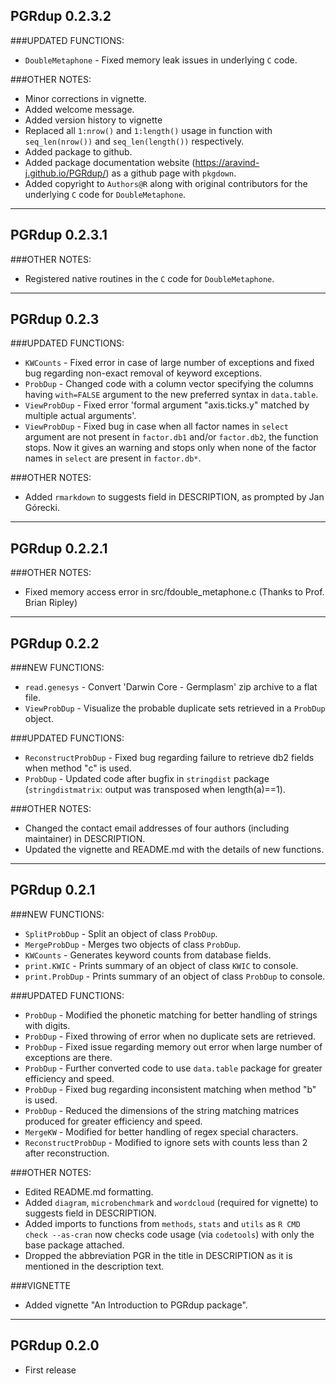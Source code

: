 PGRdup 0.2.3.2
---------------------------------------
###UPDATED FUNCTIONS:
 - `DoubleMetaphone` - Fixed memory leak issues in underlying `C` code.
 
###OTHER NOTES:
 - Minor corrections in vignette.
 - Added welcome message.
 - Added version history to vignette
 - Replaced all `1:nrow()` and `1:length()` usage in function with `seq_len(nrow())` and `seq_len(length())` respectively.
 - Added package to github.
 - Added package documentation website (https://aravind-j.github.io/PGRdup/) as a github page with `pkgdown`.
 - Added copyright to `Authors@R` along with original contributors for the underlying `C` code for `DoubleMetaphone`.

***

PGRdup 0.2.3.1
---------------------------------------
###OTHER NOTES:
 - Registered native routines in the `C` code for `DoubleMetaphone`.

***

PGRdup 0.2.3
---------------------------------------
###UPDATED FUNCTIONS:
 - `KWCounts` - Fixed error in case of large number of exceptions and fixed bug regarding non-exact removal of keyword exceptions.
 - `ProbDup` - Changed code with a column vector specifying the columns having `with=FALSE` argument to the new preferred syntax in `data.table`.
 - `ViewProbDup` - Fixed error 'formal argument "axis.ticks.y" matched by multiple actual arguments'.
 - `ViewProbDup` - Fixed bug in case when all factor names in `select` argument are not present in `factor.db1` and/or `factor.db2`, the function stops. Now it gives an warning and stops only when none of the factor names in `select` are present in `factor.db*`.
 
###OTHER NOTES:
 - Added `rmarkdown` to suggests field in DESCRIPTION, as prompted by Jan Górecki.

***

PGRdup 0.2.2.1
---------------------------------------
###OTHER NOTES:
 - Fixed memory access error in src/fdouble_metaphone.c (Thanks to Prof. Brian Ripley)
 
***

PGRdup 0.2.2
---------------------------------------
###NEW FUNCTIONS:
 - `read.genesys` - Convert 'Darwin Core - Germplasm' zip archive to a flat file.
 - `ViewProbDup` - Visualize the probable duplicate sets retrieved in a `ProbDup` object.

###UPDATED FUNCTIONS:
 - `ReconstructProbDup` - Fixed bug regarding failure to retrieve db2 fields when method "c" is used.
 - `ProbDup` - Updated code after bugfix in `stringdist` package (`stringdistmatrix`: output was transposed when length(a)==1).
 
###OTHER NOTES:
 - Changed the contact email addresses of four authors (including maintainer) in DESCRIPTION.
 - Updated the vignette and README.md with the details of new functions.

***

PGRdup 0.2.1
---------------------------------------

###NEW FUNCTIONS:
 - `SplitProbDup` - Split an object of class `ProbDup`.
 - `MergeProbDup` - Merges two objects of class `ProbDup`.
 - `KWCounts` - Generates keyword counts from database fields.
 - `print.KWIC` - Prints summary of an object of class `KWIC` to console.
 - `print.ProbDup` - Prints summary of an object of class `ProbDup` to console.

###UPDATED FUNCTIONS:
 - `ProbDup` - Modified the phonetic matching for better handling of strings with digits.
 - `ProbDup` - Fixed throwing of error when no duplicate sets are retrieved.
 - `ProbDup` - Fixed issue regarding memory out error when large number of exceptions are there.
 - `ProbDup` - Further converted code to use `data.table` package for greater efficiency and speed.
 - `ProbDup` - Fixed bug regarding inconsistent matching when method "b" is used.
 - `ProbDup` - Reduced the dimensions of the string matching matrices produced for greater efficiency and speed.
 - `MergeKW` - Modified for better handling of regex special characters.
 - `ReconstructProbDup` - Modified to ignore sets with counts less than 2 after reconstruction.

###OTHER NOTES:
 - Edited README.md formatting.
 - Added `diagram`, `microbenchmark` and `wordcloud` (required for vignette) to suggests field in DESCRIPTION.
 - Added imports to functions from `methods`, `stats` and `utils` as `R CMD check --as-cran` now checks code usage (via `codetools`) with only the base package attached.
 - Dropped the abbreviation PGR in the title in DESCRIPTION as it is mentioned in the description text.
 
###VIGNETTE
 - Added vignette "An Introduction to PGRdup package".

***

PGRdup 0.2.0
---------------------------------------
- First release
